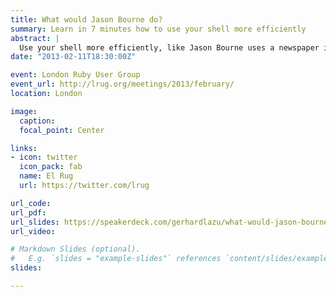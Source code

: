 ```yaml
---
title: What would Jason Bourne do?
summary: Learn in 7 minutes how to use your shell more efficiently
abstract: |
  Use your shell more efficiently, like Jason Bourne uses a newspaper in a fight
date: "2013-02-11T18:30:00Z"

event: London Ruby User Group
event_url: http://lrug.org/meetings/2013/february/
location: London

image:
  caption:
  focal_point: Center

links:
- icon: twitter
  icon_pack: fab
  name: El Rug
  url: https://twitter.com/lrug

url_code:
url_pdf:
url_slides: https://speakerdeck.com/gerhardlazu/what-would-jason-bourne-do
url_video:

# Markdown Slides (optional).
#   E.g. `slides = "example-slides"` references `content/slides/example-slides.md`.
slides:

---
```

